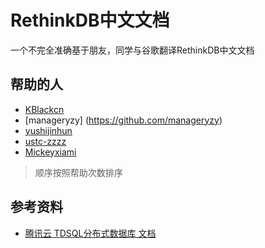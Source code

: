 # RethinkDB中文文档
一个不完全准确基于朋友，同学与谷歌翻译RethinkDB中文文档

## 帮助的人 ##
* [KBlackcn](https://github.com/zhouyiran2)
* [manageryzy] (https://github.com/manageryzy)
* [yushijinhun](https://github.com/yushijinhun)
* [ustc-zzzz](https://github.com/ustc-zzzz)
* [Mickeyxiami](https://github.com/Mickeyxiami)

> 顺序按照帮助次数排序

## 参考资料
* [腾讯云 TDSQL分布式数据库 文档](https://www.qcloud.com/document/product/237/1057)